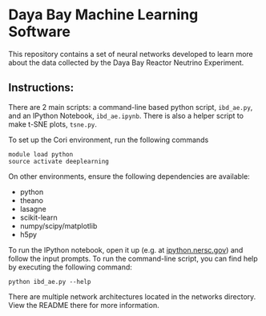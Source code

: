 # Daya Bay Machine Learning Software

This repository contains a set of neural networks developed to learn more about
the data collected by the Daya Bay Reactor Neutrino Experiment.

## Instructions:

There are 2 main scripts: a command-line based python script, `ibd_ae.py`, and an IPython
Notebook, `ibd_ae.ipynb`. There is also a helper script to make t-SNE plots,
`tsne.py`.

To set up the Cori environment, run the following commands

```
module load python
source activate deeplearning
```

On other environments, ensure the following dependencies are available:

 - python
 - theano
 - lasagne
 - scikit-learn
 - numpy/scipy/matplotlib
 - h5py

To run the IPython notebook, open it up (e.g. at
[ipython.nersc.gov](ipython.nersc.gov)) and follow the input prompts. To run
the command-line script, you can find help by executing the following command:

```
python ibd_ae.py --help
```

There are multiple network architectures located in the networks directory.
View the README there for more information.
